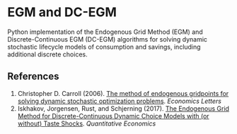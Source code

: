 # EGM and DC-EGM

Python implementation of the Endogenous Grid Method (EGM) and Discrete-Continuous EGM (DC-EGM) algorithms for solving dynamic stochastic lifecycle models of consumption and savings, including additional discrete choices.

## References
1. Christopher D. Carroll (2006). [The method of endogenous gridpoints for solving dynamic stochastic optimization problems](http://www.sciencedirect.com/science/article/pii/S0165176505003368). *Economics Letters*
2. Iskhakov, Jorgensen, Rust, and Schjerning (2017). [The Endogenous Grid Method for Discrete-Continuous Dynamic Choice Models with (or without) Taste Shocks](http://onlinelibrary.wiley.com/doi/10.3982/QE643/full). *Quantitative Economics*
